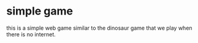 # simple game
 this is a simple web game similar to the dinosaur game that we play when there is no internet.
